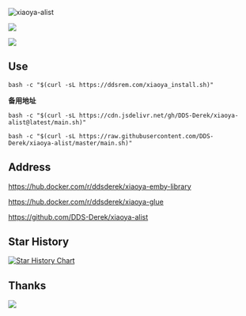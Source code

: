![xiaoya-alist](https://socialify.git.ci/DDS-Derek/xiaoya-alist/image?description=1&font=KoHo&forks=1&issues=1&logo=https%3A%2F%2Fraw.githubusercontent.com%2FDDS-Derek%2Fxiaoya-alist%2Fmaster%2Fassets%2Flogo.jpg&name=1&owner=1&pattern=Signal&pulls=1&stargazers=1&theme=Auto)

![](https://raw.githubusercontent.com/DDS-Derek/xiaoya-alist/master/assets/image.png)

![](https://raw.githubusercontent.com/DDS-Derek/xiaoya-alist/master/assets/image-1.png)

## Use

```shell
bash -c "$(curl -sL https://ddsrem.com/xiaoya_install.sh)"
```

**备用地址**

```shell
bash -c "$(curl -sL https://cdn.jsdelivr.net/gh/DDS-Derek/xiaoya-alist@latest/main.sh)"
```

```shell
bash -c "$(curl -sL https://raw.githubusercontent.com/DDS-Derek/xiaoya-alist/master/main.sh)"
```

## Address

https://hub.docker.com/r/ddsderek/xiaoya-emby-library

https://hub.docker.com/r/ddsderek/xiaoya-glue

https://github.com/DDS-Derek/xiaoya-alist

## Star History

[![Star History Chart](https://api.star-history.com/svg?repos=DDS-Derek/xiaoya-alist&type=Date)](https://star-history.com/#DDS-Derek/xiaoya-alist)

## Thanks

<a href="https://github.com/DDS-Derek/xiaoya-alist/graphs/contributors"><img src="https://contrib.rocks/image?repo=DDS-Derek/xiaoya-alist"></a>